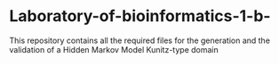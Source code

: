 # Laboratory-of-bioinformatics-1-b-
This repository contains all the required files for the generation and the validation of a Hidden Markov Model Kunitz-type domain
